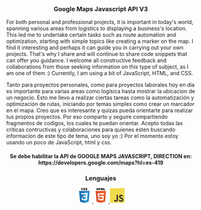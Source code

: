 <h3 align="center">Google Maps Javascript API V3</h3>
For both personal and professional projects, it is important in today's world, spanning various areas from logistics to displaying a business's location. This led me to undertake certain tasks such as route automation and optimization, starting with simple topics like creating a marker on the map. I find it interesting and perhaps it can guide you in carrying out your own projects. That's why I share and will continue to share code snippets that can offer you guidance. I welcome all constructive feedback and collaborations from those seeking information on this type of subject, as I am one of them :) Currently, I am using a bit of JavaScript, HTML, and CSS.


Tanto para proyectos personales, como para proyectos laborales hoy en dia es importante para varias areas como logisica hasta mostrar la ubicacion de un negocio.
Esto me llevo a realizar ciertas tareas como la automatización y optimización de rutas, iniciando por temas simples como crear un marcador en el mapa. Creo que es interesante y quizas pueda orientarte para realizar tus propios proyectos.
Por eso comparto y seguire compartiendo fragmentos de codigos, los cuales te puedan orientar. Acepto todas las criticas contructivas y colaboraciones para quienes esten buscando informacion de este tipo de tema, uno soy yo :)
Por el momento estoy usando un poco de JavaScript, html y css. 
<h4 align="center">Se debe habilitar la API de GOOGLE MAPS JAVASCRIPT, DIRECTION en:<br>
 https://developers.google.com/maps?hl=es-419
</h4>
<h3 align="center">Lenguajes</h3>
<p align="center"> <a href="https://www.w3schools.com/css/" target="_blank" rel="noreferrer"> <img src="https://raw.githubusercontent.com/devicons/devicon/master/icons/css3/css3-original-wordmark.svg" alt="css3" width="40" height="40"/> </a> <a href="https://www.w3.org/html/" target="_blank" rel="noreferrer"> <img src="https://raw.githubusercontent.com/devicons/devicon/master/icons/html5/html5-original-wordmark.svg" alt="html5" width="40" height="40"/> </a> <a href="https://developer.mozilla.org/en-US/docs/Web/JavaScript" target="_blank" rel="noreferrer"> <img src="https://raw.githubusercontent.com/devicons/devicon/master/icons/javascript/javascript-original.svg" alt="javascript" width="40" height="40"/> </a> </p>
